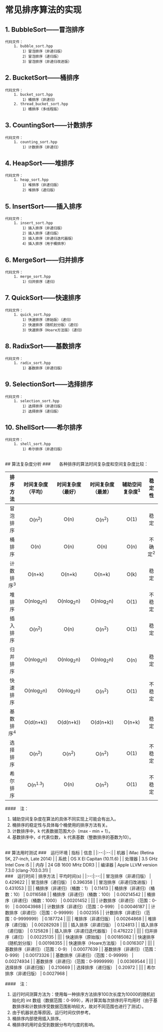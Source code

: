 # 常见排序算法的实现

## 1. BubbleSort——冒泡排序
  
	代码文件：  
		1. bubble_sort.hpp
			1）冒泡排序（非递归版）
			2）冒泡排序（递归版）
			3）冒泡排序（非递归改进版）
		
## 2. BucketSort——桶排序
  
	代码文件：  
		1. bucket_sort.hpp
			1）桶排序（非递归）
		2. thread_bucket_sort.hpp
			1）桶排序（多线程版）
		
## 3. CountingSort——计数排序

	代码文件：  
		1. counting_sort.hpp
			1）计数排序（非递归）

## 4. HeapSort——堆排序

	代码文件：  
		1. heap_sort.hpp
			1）堆排序（非递归版）
			2）堆排序（递归版）

## 5. InsertSort——插入排序
  
	代码文件：  
		1. insert_sort.hpp
			1）插入排序（非递归版）
			2）插入排序（递归版）
			3）插入排序（非递归迭代器版）
			4）插入排序（用于桶排序）
		
## 6. MergeSort——归并排序
  
	代码文件：  
		1. merge_sort.hpp
			1）归并排序（递归）

## 7. QuickSort——快速排序
  
	代码文件：  
		1. quick_sort.hpp
			1）快速排序（原始版）（递归）
			2）快速排序（随机划分版）（递归）
			3）快速排序（Hoare方法版）（递归）
			
## 8. RadixSort——基数排序
	代码文件：  
		1. radix_sort.hpp
			1）基数排序（非递归版）

## 9. SelectionSort——选择排序
  
	代码文件：  
		1. selection_sort.hpp
			1）选择排序（非递归版）
			2）选择排序（递归版）
			
## 10. ShellSort——希尔排序
	代码文件：  
		1. shell_sort.hpp
			1）希尔排序（非递归版）


<br/>
## 算法复杂度分析 
###　　各种排序的算法时间复杂度和空间复杂度比较：

| 排序方法 | 时间复杂度（平均） | 时间复杂度（最好） | 时间复杂度（最差） | 辅助空间复杂度<sup>1</sup> | 稳定性 |
|:--:|:--:|:--:|:--:|:--:|:--:|
| 冒泡排序 | O(n<sup>2</sup>) | O(n) | O(n<sup>2</sup>) | O(1) | 稳定 |
| 桶排序 | O(n) | O(n) | O(n) | O(n) | 不确定<sup>2</sup> |
| 计数排序<sup>3</sup> | O(n+k) | O(n+k) | O(n+k) | O(k) | 稳定 |
| 堆排序 | O(nlog<sub>2</sub>n) | O(nlog<sub>2</sub>n) | O(nlog<sub>2</sub>n) | O(1) | 不稳定 |
| 插入排序 | O(n<sup>2</sup>) | O(n) | O(n<sup>2</sup>) | O(1) | 稳定 |
| 归并排序 | O(nlog<sub>2</sub>n) | O(nlog<sub>2</sub>n) | O(nlog<sub>2</sub>n) | O(n) | 稳定 |
| 快速排序 | O(nlog<sub>2</sub>n) | O(nlog<sub>2</sub>n) | O(n<sup>2</sup>) | O(1) | 不稳定 |
| 基数排序<sup>4</sup> | O(d(n+k)) | O(d(n+k)) | O(d(n+k)) | O(n+k) | 稳定 |
| 选择排序 | O(n<sup>2</sup>) | O(n<sup>2</sup>) | O(n<sup>2</sup>) | O(1) | 不稳定 |
| 希尔排序 | O(n<sup>1.3</sup>) | O(n) | O(n<sup>2</sup>) | O(1) | 不稳定 |
####　注：  
1. 辅助空间复杂度在算法的具体不同实现上可能会有出入。
2. 桶排序的稳定性与具体每个桶使用的排序方法有关。  
3. 计数排序中，k 代表数据范围大小（max - min + 1）。
4. 基数排序中，d 代表位数， k 代表基数（整数排序的基数为10）。


<br/>
## 算法用时测试
###　运行环境
| 指标 | 信息 |
|:--:|:--:|
| 机器 | iMac (Retina 5K, 27-inch, Late 2014) |
| 系统 | OS X El Capitan (10.11.6) |
| 处理器 | 3.5 GHz Intel Core i5 |
| 内存 | 24 GB 1600 MHz DDR3 |
| 编译器 | Apple LLVM version 7.3.0 (clang-703.0.31) |

<br/>
###　运行时间
| 排序方法 | 平均时间(s) |
|:--:|:--:|
| 冒泡排序（非递归版） | 0.429622 |
| 冒泡排序（递归版） | 0.396358 |
| 冒泡排序（非递归改进版） | 0.431053 |
|||
| 桶排序（非递归）（桶数：1） | 0.11413 |
| 桶排序（非递归）（桶数：10） | 0.0116588 |
| 桶排序（非递归）（桶数：100） | 0.00214542 |
| 桶排序（非递归）（桶数：1000） | 0.00201452 |
|||
| 计数排序（非递归）（范围：0-9） | 0.00043988 |
| 计数排序（非递归）（范围：0-999） | 0.00046187 |
| 计数排序（非递归）（范围：0-99999） | 0.002355 |
| 计数排序（非递归）（范围：0-9999999） | 0.187724 |
|||
| 堆排序（非递归版） | 0.00264868 |
| 堆排序（递归版） | 0.00282928 |
|||
| 插入排序（非递归版） | 0.124813 |
| 插入排序（递归版） | 0.125828 |
| 插入排序（非递归迭代器版） | 0.476222 |
|||
| 归并排序（递归） | 0.00225135 |
|||
| 快速排序（原始版） | 0.00185082 |
| 快速排序（随机划分版） | 0.00198355 |
| 快速排序（Hoare方法版） | 0.0016307 |
|||
| 基数排序（非递归）（范围：0-9） | 0.00077639 |
| 基数排序（非递归）（范围：0-999） | 0.00173326 |
| 基数排序（非递归）（范围：0-99999） | 0.00274934 |
| 基数排序（非递归）（范围：0-9999999） | 0.00369544 |
|||
| 选择排序（非递归版） | 0.210669 |
| 选择排序（递归版） | 0.20972 |
|||
| 希尔排序（非递归版） | 0.0027968 |

####　注：  
1. 运行时间测算方法为：使用每一种排序方法排序100次长度为10000的随机初始化的 int 数组（数据范围：0-999），再计算其每次排序的平均用时（由于基数排序和计数排序受数据范围影响较大，故对不同范围也进行了测试）。  
2. 由于机器状态等原因，运行时间仅供参考。
3. 桶排序内部使用插入排序。
4. 桶排序的用时会受到数据分布均匀度的影响。